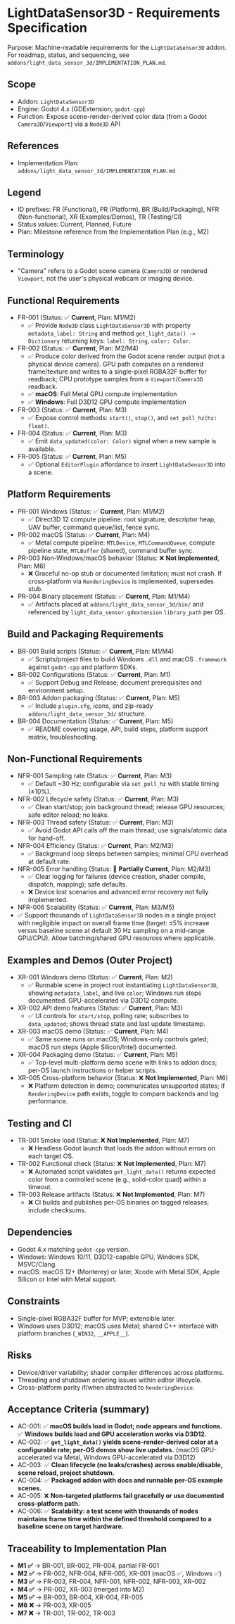 # LightDataSensor3D - Requirements Specification

Purpose: Machine-readable requirements for the `LightDataSensor3D` addon. For roadmap, status, and sequencing, see `addons/light_data_sensor_3d/IMPLEMENTATION_PLAN.md`.

## Scope
- Addon: `LightDataSensor3D`
- Engine: Godot 4.x (GDExtension, `godot-cpp`)
- Function: Expose scene-render-derived color data (from a Godot `Camera3D`/`Viewport`) via a `Node3D` API

## References
- Implementation Plan: `addons/light_data_sensor_3d/IMPLEMENTATION_PLAN.md`

## Legend
- ID prefixes: FR (Functional), PR (Platform), BR (Build/Packaging), NFR (Non-functional), XR (Examples/Demos), TR (Testing/CI)
- Status values: Current, Planned, Future
- Plan: Milestone reference from the Implementation Plan (e.g., M2)

## Terminology
- "Camera" refers to a Godot scene camera (`Camera3D`) or rendered `Viewport`, not the user's physical webcam or imaging device.

## Functional Requirements
- FR-001 (Status: ✅ **Current**, Plan: M1/M2)
  - ✅ Provide `Node3D` class `LightDataSensor3D` with property `metadata_label: String` and method `get_light_data() -> Dictionary` returning keys: `label: String`, `color: Color`.
- FR-002 (Status: ✅ **Current**, Plan: M2/M4)
  - ✅ Produce color derived from the Godot scene render output (not a physical device camera). GPU path computes on a rendered frame/texture and writes to a single-pixel RGBA32F buffer for readback; CPU prototype samples from a `Viewport`/`Camera3D` readback.
  - ✅ **macOS**: Full Metal GPU compute implementation
  - ✅ **Windows**: Full D3D12 GPU compute implementation
- FR-003 (Status: ✅ **Current**, Plan: M3)
  - ✅ Expose control methods: `start()`, `stop()`, and `set_poll_hz(hz: float)`.
- FR-004 (Status: ✅ **Current**, Plan: M3)
  - ✅ Emit `data_updated(color: Color)` signal when a new sample is available.
- FR-005 (Status: ✅ **Current**, Plan: M5)
  - ✅ Optional `EditorPlugin` affordance to insert `LightDataSensor3D` into a scene.

## Platform Requirements
- PR-001 Windows (Status: ✅ **Current**, Plan: M1/M2)
  - ✅ Direct3D 12 compute pipeline: root signature, descriptor heap, UAV buffer, command queue/list, fence sync.
- PR-002 macOS (Status: ✅ **Current**, Plan: M4)
  - ✅ Metal compute pipeline: `MTLDevice`, `MTLCommandQueue`, compute pipeline state, `MTLBuffer` (shared), command buffer sync.
- PR-003 Non-Windows/macOS behavior (Status: ❌ **Not Implemented**, Plan: M6)
  - ❌ Graceful no-op stub or documented limitation; must not crash. If cross-platform via `RenderingDevice` is implemented, supersedes stub.
- PR-004 Binary placement (Status: ✅ **Current**, Plan: M1/M4)
  - ✅ Artifacts placed at `addons/light_data_sensor_3d/bin/` and referenced by `light_data_sensor.gdextension` `library_path` per OS.

## Build and Packaging Requirements
- BR-001 Build scripts (Status: ✅ **Current**, Plan: M1/M4)
  - ✅ Scripts/project files to build Windows `.dll` and macOS `.framework` against `godot-cpp` and platform SDKs.
- BR-002 Configurations (Status: ✅ **Current**, Plan: M1)
  - ✅ Support Debug and Release; document prerequisites and environment setup.
- BR-003 Addon packaging (Status: ✅ **Current**, Plan: M5)
  - ✅ Include `plugin.cfg`, icons, and zip-ready `addons/light_data_sensor_3d/` structure.
- BR-004 Documentation (Status: ✅ **Current**, Plan: M5)
  - ✅ README covering usage, API, build steps, platform support matrix, troubleshooting.

## Non-Functional Requirements
- NFR-001 Sampling rate (Status: ✅ **Current**, Plan: M3)
  - ✅ Default ~30 Hz; configurable via `set_poll_hz` with stable timing (±10%).
- NFR-002 Lifecycle safety (Status: ✅ **Current**, Plan: M3)
  - ✅ Clean start/stop; join background thread; release GPU resources; safe editor reload; no leaks.
- NFR-003 Thread safety (Status: ✅ **Current**, Plan: M3)
  - ✅ Avoid Godot API calls off the main thread; use signals/atomic data for hand-off.
- NFR-004 Efficiency (Status: ✅ **Current**, Plan: M2/M3)
  - ✅ Background loop sleeps between samples; minimal CPU overhead at default rate.
- NFR-005 Error handling (Status: 🔄 **Partially Current**, Plan: M2/M3)
  - ✅ Clear logging for failures (device creation, shader compile, dispatch, mapping); safe defaults.
  - ❌ Device lost scenarios and advanced error recovery not fully implemented.
 - NFR-006 Scalability (Status: ✅ **Current**, Plan: M3/M5)
  - ✅ Support thousands of `LightDataSensor3D` nodes in a single project with negligible impact on overall frame time (target: ≤5% increase versus baseline scene at default 30 Hz sampling on a mid‑range GPU/CPU). Allow batching/shared GPU resources where applicable.

## Examples and Demos (Outer Project)
- XR-001 Windows demo (Status: ✅ **Current**, Plan: M2)
  - ✅ Runnable scene in project root instantiating `LightDataSensor3D`, showing `metadata_label`, and live `color`; Windows run steps documented. GPU-accelerated via D3D12 compute.
- XR-002 API demo features (Status: ✅ **Current**, Plan: M3)
  - ✅ UI controls for `start/stop`, polling rate; subscribes to `data_updated`; shows thread state and last update timestamp.
- XR-003 macOS demo (Status: ✅ **Current**, Plan: M4)
  - ✅ Same scene runs on macOS; Windows-only controls gated; macOS run steps (Apple Silicon/Intel) documented.
- XR-004 Packaging demo (Status: ✅ **Current**, Plan: M5)
  - ✅ Top-level multi-platform demo scene with links to addon docs; per-OS launch instructions or helper scripts.
- XR-005 Cross-platform behavior (Status: ❌ **Not Implemented**, Plan: M6)
  - ❌ Platform detection in demo; communicates unsupported states; if `RenderingDevice` path exists, toggle to compare backends and log performance.

## Testing and CI
- TR-001 Smoke load (Status: ❌ **Not Implemented**, Plan: M7)
  - ❌ Headless Godot launch that loads the addon without errors on each target OS.
- TR-002 Functional check (Status: ❌ **Not Implemented**, Plan: M7)
  - ❌ Automated script validates `get_light_data()` returns expected color from a controlled scene (e.g., solid-color quad) within a timeout.
- TR-003 Release artifacts (Status: ❌ **Not Implemented**, Plan: M7)
  - ❌ CI builds and publishes per-OS binaries on tagged releases; include checksums.

## Dependencies
- Godot 4.x matching `godot-cpp` version.
- Windows: Windows 10/11, D3D12-capable GPU, Windows SDK, MSVC/Clang.
- macOS: macOS 12+ (Monterey) or later, Xcode with Metal SDK, Apple Silicon or Intel with Metal support.

## Constraints
- Single-pixel RGBA32F buffer for MVP; extensible later.
- Windows uses D3D12; macOS uses Metal; shared C++ interface with platform branches (`_WIN32`, `__APPLE__`).

## Risks
- Device/driver variability; shader compiler differences across platforms.
- Threading and shutdown ordering issues within editor lifecycle.
- Cross-platform parity if/when abstracted to `RenderingDevice`.

## Acceptance Criteria (summary)
- AC-001: ✅ **macOS builds load in Godot; node appears and functions.** ✅ **Windows builds load and GPU acceleration works via D3D12.**
- AC-002: ✅ **`get_light_data()` yields scene-render-derived color at a configurable rate; per-OS demos show live updates.** (macOS GPU-accelerated via Metal, Windows GPU-accelerated via D3D12)
- AC-003: ✅ **Clean lifecycle (no leaks/crashes) across enable/disable, scene reload, project shutdown.**
- AC-004: ✅ **Packaged addon with docs and runnable per-OS example scenes.**
- AC-005: ❌ **Non-targeted platforms fail gracefully or use documented cross-platform path.**
- AC-006: ✅ **Scalability: a test scene with thousands of nodes maintains frame time within the defined threshold compared to a baseline scene on target hardware.**

## Traceability to Implementation Plan
- **M1 ✅** -> BR-001, BR-002, PR-004, partial FR-001
- **M2 ✅** -> FR-002, NFR-004, NFR-005, XR-001 (macOS ✅, Windows ✅)
- **M3 ✅** -> FR-003, FR-004, NFR-001, NFR-002, NFR-003, XR-002
- **M4 ✅** -> PR-002, XR-003 (merged into M2)
- **M5 ✅** -> BR-003, BR-004, XR-004, FR-005
- **M6 ❌** -> PR-003, XR-005
- **M7 ❌** -> TR-001, TR-002, TR-003
